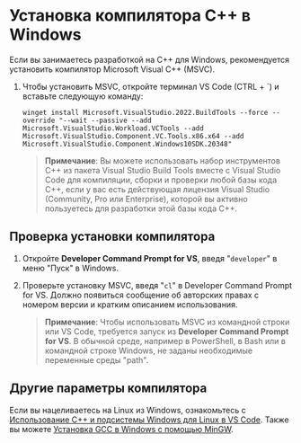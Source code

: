 <h1 data-loc-id="walkthrough.windows.install.compiler">Установка компилятора C++ в Windows</h1>
<p data-loc-id="walkthrough.windows.text1">Если вы занимаетесь разработкой на C++ для Windows, рекомендуется установить компилятор Microsoft Visual C++ (MSVC).</p>
<ol>
<li><p data-loc-id="walkthrough.windows.text2">Чтобы установить MSVC, откройте терминал VS Code (CTRL + `) и вставьте следующую команду:
</p><pre><code style="white-space: pre-wrap;">winget install Microsoft.VisualStudio.2022.BuildTools --force --override "--wait --passive --add Microsoft.VisualStudio.Workload.VCTools --add Microsoft.VisualStudio.Component.VC.Tools.x86.x64 --add Microsoft.VisualStudio.Component.Windows10SDK.20348"</code></pre>
</li>
<blockquote>
<p><strong data-loc-id="walkthrough.windows.note1">Примечание</strong>: <span data-loc-id="walkthrough.windows.note1.text">Вы можете использовать набор инструментов C++ из пакета Visual Studio Build Tools вместе с Visual Studio Code для компиляции, сборки и проверки любой базы кода C++, если у вас есть действующая лицензия Visual Studio (Community, Pro или Enterprise), которой вы активно пользуетесь для разработки этой базы кода C++.</span></p>
</blockquote>

</ol>
<h2 data-loc-id="walkthrough.windows.verify.compiler">Проверка установки компилятора</h2>
<ol>
<li><p data-loc-id="walkthrough.windows.open.command.prompt">Откройте <strong>Developer Command Prompt for VS</strong>, введя "<code>developer</code>" в меню "Пуск" в Windows.</p>
</li>
<li><p data-loc-id="walkthrough.windows.check.install">Проверьте установку MSVC, введя "<code>cl</code>" в <span>Developer Command Prompt for VS</span>. Должно появиться сообщение об авторских правах с номером версии и кратким описанием использования.</p>
<blockquote>
<p><strong data-loc-id="walkthrough.windows.note2">Примечание</strong>: <span data-loc-id="walkthrough.windows.note2.text">Чтобы использовать MSVC из командной строки или VS Code, требуется запуск из <strong>Developer Command Prompt for VS</strong>. В обычной среде, например в <span>PowerShell</span>, в <span>Bash</span> или в командной строке Windows, не заданы необходимые переменные среды "path".</span></p>
</blockquote>
</li>
</ol>
<h2 data-loc-id="walkthrough.windows.other.compilers">Другие параметры компилятора</h2>
<p data-loc-id="walkthrough.windows.text3">Если вы нацеливаетесь на Linux из Windows, ознакомьтесь с <a href="https://code.visualstudio.com/docs/cpp/config-wsl" data-loc-id="walkthrough.windows.link.title1">Использование C++ и подсистемы Windows для Linux в VS Code</a>. Также вы можете <a href="https://code.visualstudio.com/docs/cpp/config-mingw" data-loc-id="walkthrough.windows.link.title2">Установка GCC в Windows с помощью MinGW</a>.</p>